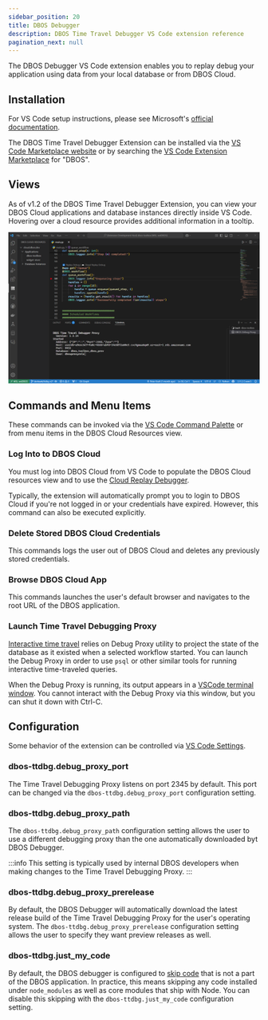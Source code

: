 ```yaml
---
sidebar_position: 20
title: DBOS Debugger
description: DBOS Time Travel Debugger VS Code extension reference
pagination_next: null
---
```


The DBOS Debugger VS Code extension enables you to replay debug your application using data from your local database or from DBOS Cloud.

## Installation

For VS Code setup instructions, please see Microsoft's [official documentation](https://code.visualstudio.com/docs/setup/setup-overview).

The DBOS Time Travel Debugger Extension can be installed via the
[VS Code Marketplace website](https://marketplace.visualstudio.com/items?itemName=dbos-inc.dbos-ttdbg)
or by searching the 
[VS Code Extension Marketplace](https://code.visualstudio.com/docs/editor/extension-marketplace)
for "DBOS".

## Views

As of v1.2 of the DBOS Time Travel Debugger Extension, you can view your DBOS Cloud applications
and database instances directly inside VS Code. Hovering over a cloud resource provides additional
information in a tooltip.

![DBOS Cloud resources](../tutorials/assets/ttdbg-proxy-terminal.png)

## Commands and Menu Items

These commands can be invoked via the [VS Code Command Palette](https://code.visualstudio.com/docs/getstarted/userinterface#_command-palette)
or from menu items in the DBOS Cloud Resources view. 

### Log Into to DBOS Cloud

You must log into DBOS Cloud from VS Code to populate the DBOS Cloud resources view and to use the [Cloud Replay Debugger](../tutorials/debugging.md#cloud-replay-debugging). 

Typically, the extension will automatically prompt you to login to DBOS Cloud if you're not logged in or your credentials have expired.
However, this command can also be executed explicitly.

### Delete Stored DBOS Cloud Credentials

This commands logs the user out of DBOS Cloud and deletes any previously stored credentials.

### Browse DBOS Cloud App

This commands launches the user's default browser and navigates to the root URL of the DBOS application.

### Launch Time Travel Debugging Proxy

[Interactive time travel](../../production/dbos-cloud/interactive-timetravel.md) relies on Debug Proxy utility to project the state of the database as it existed when a selected workflow started.
You can launch the Debug Proxy in order to use `psql` or other similar tools for running interactive time-traveled queries.

When the Debug Proxy is running, its output appears in a [VSCode terminal window](https://code.visualstudio.com/docs/terminal/basics).
You cannot interact with the Debug Proxy via this window, but you can shut it down with Ctrl-C.

## Configuration

Some behavior of the extension can be controlled via [VS Code Settings](https://code.visualstudio.com/docs/getstarted/settings).

### dbos-ttdbg.debug_proxy_port

The Time Travel Debugging Proxy listens on port 2345 by default. This port can be changed via the `dbos-ttdbg.debug_proxy_port` configuration setting.

### dbos-ttdbg.debug_proxy_path

The `dbos-ttdbg.debug_proxy_path` configuration setting allows the user to use a different debugging proxy than the one automatically downloaded byt DBOS Debugger.

:::info
This setting is typically used by internal DBOS developers when making changes to the Time Travel Debugging Proxy.
:::

### dbos-ttdbg.debug_proxy_prerelease

By default, the DBOS Debugger will automatically download the latest release build of the Time Travel Debugging Proxy for the user's operating system. 
The `dbos-ttdbg.debug_proxy_prerelease` configuration setting allows the user to specify they want preview releases as well.

### dbos-ttdbg.just_my_code

By default, the DBOS debugger is configured to [skip code](https://code.visualstudio.com/docs/nodejs/nodejs-debugging#_skipping-uninteresting-code)
that is not a part of the DBOS application. 
In practice, this means skipping any code installed under `node_modules` as well as core modules that ship with Node.
You can disable this skipping with the `dbos-ttdbg.just_my_code` configuration setting.